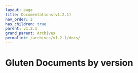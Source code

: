 ```yaml
---
layout: page
title: Documentations(v1.2.1)
nav_order: 2
has_children: true
parent: v1.2.1
grand_parent: Archives
permalink: /archives/v1.2.1/docs/
---
```

# Gluten Documents by version


